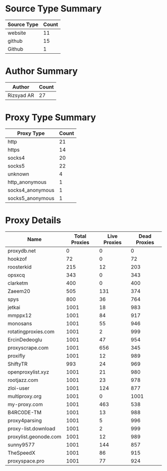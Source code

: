 # Source Type Summary

| Source Type | Count |
|-------------|-------|
| website | 11 |
| github | 15 |
| Github | 1 |


# Author Summary

| Author | Count |
|--------|-------|
| Rizsyad AR | 27 |


# Proxy Type Summary

| Proxy Type | Count |
|------------|-------|
| http | 21 |
| https | 14 |
| socks4 | 20 |
| socks5 | 22 |
| unknown | 4 |
| http_anonymous | 1 |
| socks4_anonymous | 1 |
| socks5_anonymous | 1 |


# Proxy Details

| Name | Total Proxies | Live Proxies | Dead Proxies |
|------|---------------|--------------|---------------|
| proxydb.net | 0 | 0 | 0 |
| hookzof | 72 | 0 | 72 |
| roosterkid | 215 | 12 | 203 |
| opsxcq | 343 | 0 | 343 |
| clarketm | 400 | 0 | 400 |
| Zaeem20 | 505 | 131 | 374 |
| spys | 800 | 36 | 764 |
| jetkai | 1001 | 18 | 983 |
| mmppx12 | 1001 | 84 | 917 |
| monosans | 1001 | 55 | 946 |
| rotatingproxies.com | 1001 | 2 | 999 |
| ErcinDedeoglu | 1001 | 47 | 954 |
| proxyscrape.com | 1001 | 656 | 345 |
| proxifly | 1001 | 12 | 989 |
| ShiftyTR | 993 | 24 | 969 |
| openproxylist.xyz | 1001 | 21 | 980 |
| rootjazz.com | 1001 | 23 | 978 |
| zloi-user | 1001 | 124 | 877 |
| multiproxy.org | 1001 | 0 | 1001 |
| my-proxy.com | 1001 | 463 | 538 |
| B4RC0DE-TM | 1001 | 13 | 988 |
| proxy4parsing | 1001 | 5 | 996 |
| proxy-list.download | 1001 | 2 | 999 |
| proxylist.geonode.com | 1001 | 12 | 989 |
| sunny9577 | 1001 | 144 | 857 |
| TheSpeedX | 1001 | 86 | 915 |
| proxyspace.pro | 1001 | 77 | 924 |
